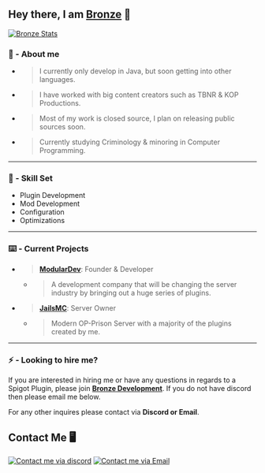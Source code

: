 ## Hey there, I am [Bronze](https://github.com/BronzeDevelops) 👋

[![Bronze Stats](https://github-readme-stats.vercel.app/api?username=BronzeDevelops&show_icons=true&theme=gruvbox)](https://github.com/BronzeDevelops)<br/>

### 🤵 - About me 
- > I currently only develop in Java, but soon getting into other languages.
- > I have worked with big content creators such as TBNR & KOP Productions.
- > Most of my work is closed source, I plan on releasing public sources soon.
- > Currently studying Criminology & minoring in Computer Programming. 

------------

### 🧠 - Skill Set
- Plugin Development
- Mod Development
- Configuration
- Optimizations
------------

### ⌨️ - Current Projects
- > **[ModularDev](http://discord.modulardev.cloud "ModularDev")**: Founder & Developer
  - > A development company that will be changing the server industry by bringing out a huge series of plugins.
- > **[JailsMC](https://discord.jailsmc.net/ "JailsMC")**: Server Owner
  - > Modern OP-Prison Server with a majority of the plugins created by me.
------------
### ⚡ - Looking to hire me?
If you are interested in hiring me or have any questions in regards to a Spigot Plugin, please join **[Bronze Development](https://discord.gg/YZAkJ8WWCB "Bronze Development")**. If you do not have discord then please email me below. 

For any other inquires please contact via **Discord or Email**. ​

## Contact Me 🖥️
[![Contact me via discord](https://badges.krynn.dev/discord/?id=213455114575413250)](https://github.com/BronzeDevelops)  [![Contact me via Email](https://badges.krynn.dev/email/?address=contact@bronze.dev)](https://github.com/BronzeCodes)


